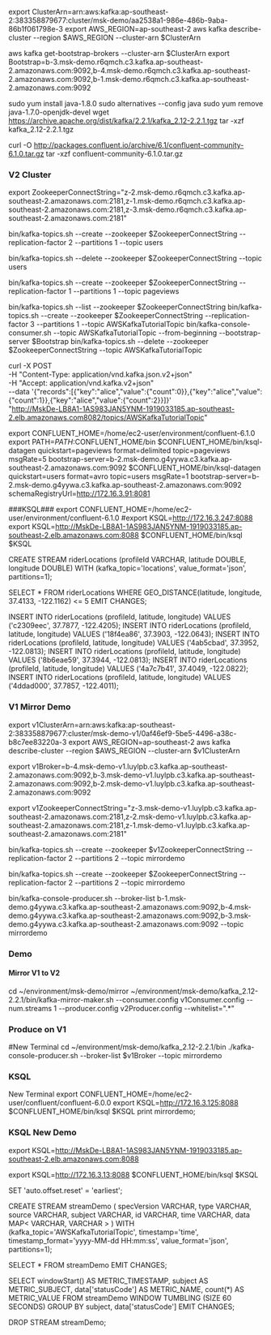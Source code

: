 export ClusterArn=arn:aws:kafka:ap-southeast-2:383358879677:cluster/msk-demo/aa2538a1-986e-486b-9aba-86b1f061798e-3
export AWS_REGION=ap-southeast-2
aws kafka describe-cluster --region $AWS_REGION --cluster-arn $ClusterArn


aws kafka get-bootstrap-brokers --cluster-arn $ClusterArn
export Bootstrap=b-3.msk-demo.r6qmch.c3.kafka.ap-southeast-2.amazonaws.com:9092,b-4.msk-demo.r6qmch.c3.kafka.ap-southeast-2.amazonaws.com:9092,b-1.msk-demo.r6qmch.c3.kafka.ap-southeast-2.amazonaws.com:9092

sudo yum install java-1.8.0
sudo alternatives --config java
sudo yum remove java-1.7.0-openjdk-devel
wget https://archive.apache.org/dist/kafka/2.2.1/kafka_2.12-2.2.1.tgz
tar -xzf kafka_2.12-2.2.1.tgz

curl -O http://packages.confluent.io/archive/6.1/confluent-community-6.1.0.tar.gz
tar -xzf confluent-community-6.1.0.tar.gz

### V2 Cluster

export ZookeeperConnectString="z-2.msk-demo.r6qmch.c3.kafka.ap-southeast-2.amazonaws.com:2181,z-1.msk-demo.r6qmch.c3.kafka.ap-southeast-2.amazonaws.com:2181,z-3.msk-demo.r6qmch.c3.kafka.ap-southeast-2.amazonaws.com:2181"

bin/kafka-topics.sh --create --zookeeper $ZookeeperConnectString --replication-factor 2 --partitions 1 --topic users

bin/kafka-topics.sh --delete --zookeeper $ZookeeperConnectString --topic users

bin/kafka-topics.sh --create --zookeeper $ZookeeperConnectString --replication-factor 1 --partitions 1 --topic pageviews

bin/kafka-topics.sh --list --zookeeper $ZookeeperConnectString 
bin/kafka-topics.sh --create --zookeeper $ZookeeperConnectString --replication-factor 3 --partitions 1 --topic AWSKafkaTutorialTopic
bin/kafka-console-consumer.sh --topic AWSKafkaTutorialTopic --from-beginning --bootstrap-server $Bootstrap
bin/kafka-topics.sh --delete --zookeeper $ZookeeperConnectString --topic AWSKafkaTutorialTopic


curl -X POST \
     -H "Content-Type: application/vnd.kafka.json.v2+json" \
     -H "Accept: application/vnd.kafka.v2+json" \
     --data '{"records":[{"key":"alice","value":{"count":0}},{"key":"alice","value":{"count":1}},{"key":"alice","value":{"count":2}}]}' \
     "http://MskDe-LB8A1-1AS983JAN5YNM-1919033185.ap-southeast-2.elb.amazonaws.com8082/topics/AWSKafkaTutorialTopic"


export CONFLUENT_HOME=/home/ec2-user/environment/confluent-6.1.0
export PATH=$PATH:$CONFLUENT_HOME/bin
$CONFLUENT_HOME/bin/ksql-datagen quickstart=pageviews format=delimited topic=pageviews msgRate=5 bootstrap-server=b-2.msk-demo.g4yywa.c3.kafka.ap-southeast-2.amazonaws.com:9092
$CONFLUENT_HOME/bin/ksql-datagen quickstart=users format=avro topic=users msgRate=1 bootstrap-server=b-2.msk-demo.g4yywa.c3.kafka.ap-southeast-2.amazonaws.com:9092 schemaRegistryUrl=http://172.16.3.91:8081

###KSQL###
export CONFLUENT_HOME=/home/ec2-user/environment/confluent-6.1.0
#export KSQL=http://172.16.3.247:8088
export KSQL=http://MskDe-LB8A1-1AS983JAN5YNM-1919033185.ap-southeast-2.elb.amazonaws.com:8088
$CONFLUENT_HOME/bin/ksql $KSQL

CREATE STREAM riderLocations (profileId VARCHAR, latitude DOUBLE, longitude DOUBLE)
  WITH (kafka_topic='locations', value_format='json', partitions=1);

SELECT * FROM riderLocations
  WHERE GEO_DISTANCE(latitude, longitude, 37.4133, -122.1162) <= 5 EMIT CHANGES;

INSERT INTO riderLocations (profileId, latitude, longitude) VALUES ('c2309eec', 37.7877, -122.4205);
INSERT INTO riderLocations (profileId, latitude, longitude) VALUES ('18f4ea86', 37.3903, -122.0643);
INSERT INTO riderLocations (profileId, latitude, longitude) VALUES ('4ab5cbad', 37.3952, -122.0813);
INSERT INTO riderLocations (profileId, latitude, longitude) VALUES ('8b6eae59', 37.3944, -122.0813);
INSERT INTO riderLocations (profileId, latitude, longitude) VALUES ('4a7c7b41', 37.4049, -122.0822);
INSERT INTO riderLocations (profileId, latitude, longitude) VALUES ('4ddad000', 37.7857, -122.4011);


### V1 Mirror Demo

export v1ClusterArn=arn:aws:kafka:ap-southeast-2:383358879677:cluster/msk-demo-v1/0af46ef9-5be5-4496-a38c-b8c7ee83220a-3
export AWS_REGION=ap-southeast-2
aws kafka describe-cluster --region $AWS_REGION --cluster-arn $v1ClusterArn

export v1Broker=b-4.msk-demo-v1.luylpb.c3.kafka.ap-southeast-2.amazonaws.com:9092,b-3.msk-demo-v1.luylpb.c3.kafka.ap-southeast-2.amazonaws.com:9092,b-2.msk-demo-v1.luylpb.c3.kafka.ap-southeast-2.amazonaws.com:9092

export v1ZookeeperConnectString="z-3.msk-demo-v1.luylpb.c3.kafka.ap-southeast-2.amazonaws.com:2181,z-2.msk-demo-v1.luylpb.c3.kafka.ap-southeast-2.amazonaws.com:2181,z-1.msk-demo-v1.luylpb.c3.kafka.ap-southeast-2.amazonaws.com:2181"

bin/kafka-topics.sh --create --zookeeper $v1ZookeeperConnectString --replication-factor 2 --partitions 2 --topic mirrordemo

bin/kafka-topics.sh --create --zookeeper $ZookeeperConnectString --replication-factor 2 --partitions 2 --topic mirrordemo

bin/kafka-console-producer.sh --broker-list b-1.msk-demo.g4yywa.c3.kafka.ap-southeast-2.amazonaws.com:9092,b-4.msk-demo.g4yywa.c3.kafka.ap-southeast-2.amazonaws.com:9092,b-3.msk-demo.g4yywa.c3.kafka.ap-southeast-2.amazonaws.com:9092 --topic mirrordemo

### Demo
#### Mirror V1 to V2
cd ~/environment/msk-demo/mirror
~/environment/msk-demo/kafka_2.12-2.2.1/bin/kafka-mirror-maker.sh --consumer.config v1Consumer.config --num.streams 1 --producer.config v2Producer.config --whitelist=".*"

### Produce on V1
#New Terminal
cd ~/environment/msk-demo/kafka_2.12-2.2.1/bin
./kafka-console-producer.sh --broker-list $v1Broker --topic mirrordemo

### KSQL
New Terminal
export CONFLUENT_HOME=/home/ec2-user/confluent/confluent-6.0.0
export KSQL=http://172.16.3.125:8088
$CONFLUENT_HOME/bin/ksql $KSQL
print mirrordemo;


### KSQL New Demo
export KSQL=http://MskDe-LB8A1-1AS983JAN5YNM-1919033185.ap-southeast-2.elb.amazonaws.com:8088

export KSQL=http://172.16.3.13:8088
$CONFLUENT_HOME/bin/ksql $KSQL

SET 'auto.offset.reset' = 'earliest';


CREATE STREAM streamDemo (
  specVersion VARCHAR,
  type VARCHAR,
  source VARCHAR,
  subject VARCHAR,
  id VARCHAR,
  time VARCHAR,
  data MAP< VARCHAR, VARCHAR > )
  WITH (kafka_topic='AWSKafkaTutorialTopic', 
    timestamp='time',
    timestamp_format='yyyy-MM-dd HH:mm:ss',
    value_format='json',
    partitions=1);

SELECT * FROM streamDemo EMIT CHANGES;


SELECT
  windowStart() AS METRIC_TIMESTAMP, subject AS METRIC_SUBJECT, data['statusCode'] AS METRIC_NAME, count(*) AS METRIC_VALUE
FROM streamDemo
  WINDOW TUMBLING (SIZE 60 SECONDS)
  GROUP BY
    subject,
    data['statusCode']
EMIT CHANGES;

DROP STREAM streamDemo;